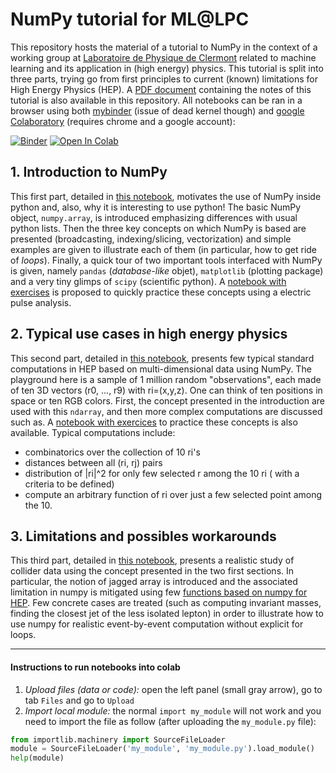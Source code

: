 # NumPy tutorial for ML@LPC

This repository hosts the material of a tutorial to NumPy in the context of a working group at [Laboratoire de Physique de Clermont](http://clrwww.in2p3.fr/) related to machine learning and its application in (high energy) physics. This tutorial is split into three parts, trying go from first principles to current (known) limitations for High Energy Physics (HEP). A [PDF document](documentation/NumpyIntroduction_MLatLPC.pdf) containing the notes of this tutorial is also available in this repository. All notebooks can be ran in a browser using both [mybinder](https://mybinder.org/) (issue of dead kernel though) and [google Colaboratory](https://colab.research.google.com/notebooks/welcome.ipynb) (requires chrome and a google account):

[![Binder](https://mybinder.org/badge_logo.svg)](https://mybinder.org/v2/gh/MLatCezeaux/intro_numpy/master)
[![Open In Colab](https://colab.research.google.com/assets/colab-badge.svg)](https://colab.research.google.com/github/MLatCezeaux/intro_numpy)


## 1. Introduction to NumPy

This first part, detailed in [this notebook](lecture/1-NumpyIntroduction.ipynb), motivates the use of NumPy inside python and, also, why it is interesting to use python! The basic NumPy object, `numpy.array`, is introduced emphasizing differences with usual python lists. Then the three key concepts on which NumPy is based are presented (broadcasting, indexing/slicing, vectorization) and simple examples are given to illustrate each of them (in particular, how to get ride of *loops*). Finally, a quick tour of two important tools interfaced with NumPy is given, namely `pandas` (*database-like* objet), `matplotlib` (plotting package) and a very tiny glimps of `scipy` (scientific python). A [notebook with exercises](exercises/1-NumpyIntroExercise.ipynb)  is proposed to quickly practice these concepts using a electric pulse analysis.


## 2. Typical use cases in high energy physics

This second part, detailed in [this notebook](lecture/2-GenericNumpyForHEP.ipynb), presents few typical standard computations in HEP based on multi-dimensional data using NumPy. The playground here is a sample of 1 million random "observations", each made of ten 3D vectors (r0, ..., r9) with ri=(x,y,z). One can think of ten positions in space or ten RGB colors. First, the concept presented in the introduction are used with this `ndarray`, and then more complex computations are discussed such as. A [notebook with exercices](exercises/2-GenericNumpyForHEPExercise.ipynb) to practice these concepts is also available. Typical computations include:
  + combinatorics over the collection of 10 ri's
  + distances between all (ri, rj) pairs
  + distribution of |ri|^2 for only few selected r among the 10 ri ( with a criteria to be defined)
  + compute an arbitrary function of ri over just a few selected point among the 10.


## 3. Limitations and possibles workarounds

This third part, detailed in [this notebook](lecture/3-CollisionAnalysis.ipynb), presents a realistic study of
collider data using the concept presented in the two first sections. In particular, the notion of jagged array
is introduced and the associated limitation in numpy is mitigated using few [functions based on numpy for HEP](lecture/np_utils.py). Few concrete cases are treated (such as computing invariant masses, finding the closest jet of the less isolated lepton) in order to illustrate how to use numpy for realistic event-by-event computation without explicit for loops.

---


#### Instructions to run notebooks into colab

   1. *Upload files (data or code):* open the left panel (small gray arrow), go to tab `Files` and go to `Upload`
   2. *Import local module:* the normal `import my_module` will not work and you need to import the file as follow (after uploading the `my_module.py` file):
```python
from importlib.machinery import SourceFileLoader
module = SourceFileLoader('my_module', 'my_module.py').load_module()
help(module)
```